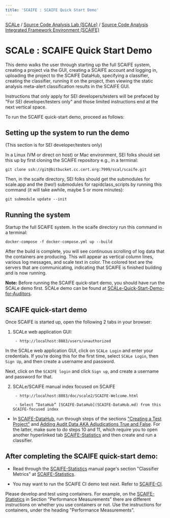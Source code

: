 ```yaml
---
title: 'SCAIFE : SCAIFE Quick Start Demo'
---
```


[SCALe](index.md) / [Source Code Analysis Lab (SCALe)](Welcome.md) / [Source Code Analysis Integrated Framework Environment (SCAIFE)](SCAIFE-Welcome.md)
<!-- <legal> -->
<!-- Copyright 2021 Carnegie Mellon University. -->
<!--  -->
<!-- This material is based upon work funded and supported by the -->
<!-- Department of Defense under Contract No. FA8702-15-D-0002 with -->
<!-- Carnegie Mellon University for the operation of the Software -->
<!-- Engineering Institute, a federally funded research and development -->
<!-- center. -->
<!--  -->
<!-- The view, opinions, and/or findings contained in this material are -->
<!-- those of the author(s) and should not be construed as an official -->
<!-- Government position, policy, or decision, unless designated by other -->
<!-- documentation. -->
<!--  -->
<!-- References herein to any specific commercial product, process, or -->
<!-- service by trade name, trade mark, manufacturer, or otherwise, does -->
<!-- not necessarily constitute or imply its endorsement, recommendation, -->
<!-- or favoring by Carnegie Mellon University or its Software Engineering -->
<!-- Institute. -->
<!--  -->
<!-- NO WARRANTY. THIS CARNEGIE MELLON UNIVERSITY AND SOFTWARE ENGINEERING -->
<!-- INSTITUTE MATERIAL IS FURNISHED ON AN 'AS-IS' BASIS. CARNEGIE MELLON -->
<!-- UNIVERSITY MAKES NO WARRANTIES OF ANY KIND, EITHER EXPRESSED OR -->
<!-- IMPLIED, AS TO ANY MATTER INCLUDING, BUT NOT LIMITED TO, WARRANTY OF -->
<!-- FITNESS FOR PURPOSE OR MERCHANTABILITY, EXCLUSIVITY, OR RESULTS -->
<!-- OBTAINED FROM USE OF THE MATERIAL. CARNEGIE MELLON UNIVERSITY DOES NOT -->
<!-- MAKE ANY WARRANTY OF ANY KIND WITH RESPECT TO FREEDOM FROM PATENT, -->
<!-- TRADEMARK, OR COPYRIGHT INFRINGEMENT. -->
<!--  -->
<!-- [DISTRIBUTION STATEMENT A] This material has been approved for public -->
<!-- release and unlimited distribution.  Please see Copyright notice for -->
<!-- non-US Government use and distribution. -->
<!--  -->
<!-- This work is licensed under a Creative Commons Attribution-ShareAlike -->
<!-- 4.0 International License. -->
<!--  -->
<!-- Carnegie Mellon® and CERT® are registered in the U.S. Patent and -->
<!-- Trademark Office by Carnegie Mellon University. -->
<!--   -->
<!-- DM20-0043 -->
<!-- </legal> -->


SCALe : SCAIFE Quick Start Demo
============================================

This demo walks the user through starting up the full SCAIFE system, creating a project via the GUI, creating a SCAIFE account and logging in, uploading the project to the SCAIFE DataHub, specifying a classifier, creating the classifier, running it on the project, then viewing the static analysis meta-alert classification results in the SCAIFE GUI.

Instructions that only apply for SEI developers/testers will be prefaced by "For SEI developer/testers only" and those limited instructions end at the next vertical space.

To run the SCAIFE quick-start demo, proceed as follows:


## Setting up the system to run the demo

(This section is for SEI developer/testers only)

In a Linux (VM or direct on host) or Mac environment, SEI folks should set this up by first cloning the SCAIFE repository e.g., in a terminal:

`git clone ssh://git@bitbucket.cc.cert.org:7999/scal/scaife.git`

Then, in the scaife directory, SEI folks should get the submodules for scale.app and the (two!) submodules for rapidclass_scripts by running this command (it will take awhile, maybe 5 or more minutes):

`git submodule update --init`

## Running the system

Startup the full SCAIFE system. In the scaife directory run this command in a terminal: 

`docker-compose -f docker-compose.yml up --build`

After the build is complete, you will see continuous scrolling of log data that the containers are producing. This will appear as vertical column lines, various log messages, and scale text in color. The colored text are the servers that are communicating, indicating that SCAIFE is finished building and is now running.

**Note:**
Before running the SCAIFE quick-start demo, you should have run the SCALe demo first. SCALe demo can be found at [SCALe-Quick-Start-Demo-for-Auditors](SCALe-Quick-Start-Demo-for-Auditors.md).

## SCAIFE quick-start demo

Once SCAIFE is started up, open the following 2 tabs in your browser:

1. SCALe web application GUI:

    	- http://localhost:8083/users/unauthorized

In the SCALe web application GUI, click on `SCALe Login` and enter your credentials. If you’re doing this for the first time, select `SCALe Login`, then `Sign Up`, and then create a username and password.

Next, click on the `SCAIFE login` and click `Sign up`, and create a username and password for that.

2. SCALe/SCAIFE manual index focused on SCAIFE

    	- http://localhost:8083/doc/scale2/SCAIFE-Welcome.html
	
    	- Select “DataHub” [SCAIFE-DataHub](SCAIFE-DataHub.md) from this SCAIFE-focused index

- In [SCAIFE-DataHub](SCAIFE-DataHub.md), run through steps of the sections ["Creating a Test Project"](./SCAIFE-DataHub.md#creating-a-test-project) and [Adding Audit Data AKA Adjudications True and False](./SCAIFE-DataHub.md#adding-audit-data-aka-adjudications-true-and-false). For the latter, make sure to do steps 10 and 11, which require you to open another hyperlinked tab [SCAIFE-Statistics](SCAIFE-Statistics.md) and then create and run a classifier.


## After completing the SCAIFE quick-start demo:

- Read through the [SCAIFE-Statistics](SCAIFE-Statistics.md) manual page's section "Classifier Metrics" at [SCAIFE-Statistics](SCAIFE-Statistics.md).

- You may want to run the SCAIFE CI demo test next. Refer to [SCAIFE-CI](SCAIFE-CI.md).

Please develop and test using containers. For example, on the [SCAIFE-Statistics](SCAIFE-Statistics.md) in Section "Performance Measurements" there are different instructions on  whether you use containers or not. Use the instructions for containers, under the heading "Performance Measurements".
